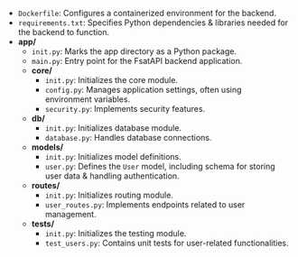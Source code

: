 - `Dockerfile`: Configures a containerized environment for the backend.
- `requirements.txt`: Specifies Python dependencies & libraries needed for the backend to function.
- **app/**
    - `init.py`: Marks the app directory as a Python package.
    - `main.py`: Entry point for the FsatAPI backend application.
    - **core/**
        - `init.py`: Initializes the core module.
        - `config.py`: Manages application settings, often using environment variables.
        - `security.py`: Implements security features.
    - **db/**
        - `init.py`: Initializes database module.
        - `database.py`: Handles database connections.
    - **models/**
        - `init.py`: Initializes model definitions.
        - `user.py`: Defines the `User` model, including schema for storing user data & handling authentication.
    - **routes/**
        - `init.py`: Initializes routing module.
        - `user_routes.py`: Implements endpoints related to user management.
    - **tests/**
        - `init.py`: Initializes the testing module.
        - `test_users.py`: Contains unit tests for user-related functionalities.
